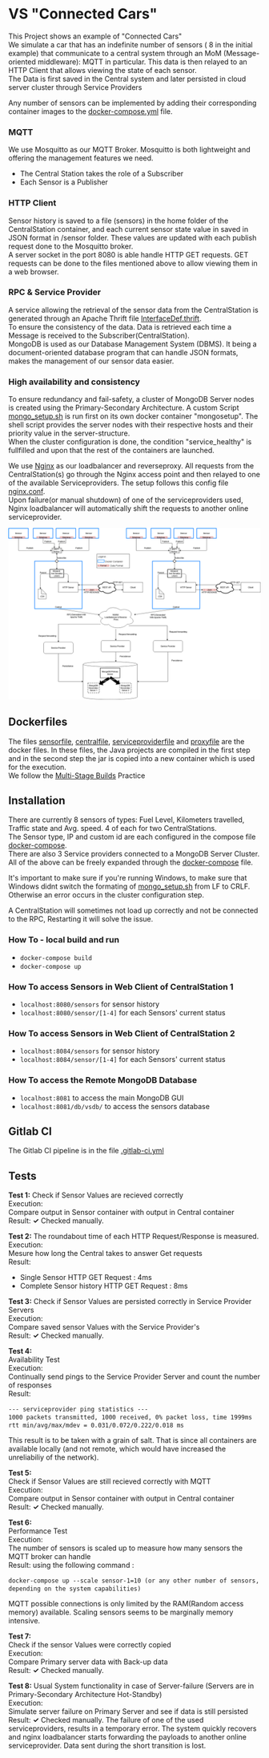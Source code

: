# VS "Connected Cars" 
This Project shows an example of "Connected Cars"  
We simulate a car that has an indefinite number of sensors ( 8 in the initial example) that communicate to a central system through an MoM (Message-oriented middleware): MQTT in particular. This data is then relayed to an HTTP Client that allows viewing the state of each sensor.  
The Data is first saved in the Central system and later persisted in cloud server cluster through Service Providers

Any number of sensors can be implemented by adding their corresponding container images to the [docker-compose.yml](docker-compose.yml) file. 
### MQTT  
We use Mosquitto as our MQTT Broker. Mosquitto is both lightweight and offering the management features we need.         
- The Central Station takes the role of a Subscriber  
- Each Sensor is a Publisher 
 
### HTTP Client 
  Sensor history is saved to a file (sensors) in the home folder of the CentralStation container, and each current sensor state value in saved in  JSON format in /sensor folder. These values are updated with each publish request done to the Mosquitto broker.    
  A server socket in the port 8080 is able handle HTTP GET requests. GET requests can be done to the files mentioned above to allow viewing them in a web browser. 

### RPC & Service Provider
 A service allowing the retrieval of the sensor data from the CentralStation is generated through an Apache Thrift file [InterfaceDef.thrift](Thrift/InterfaceDef.thrift).  
To ensure the consistency of the data. Data is retrieved each time a Message is received to the Subscriber(CentralStation).   
MongoDB is used as our Database Management System (DBMS). It being a document-oriented database program that can handle JSON formats, makes the management of our sensor data easier.

### High availability and consistency
To ensure redundancy and fail-safety, a cluster of MongoDB Server nodes is created using the Primary-Secondary Architecture. A custom Script [mongo_setup.sh](mongo_setup.sh) is run first on its own docker container "mongosetup". The shell script provides the server nodes with their respective hosts and their priority value in the server-structure.   
When the cluster configuration is done, the condition "service_healthy" is fullfilled and upon that the rest of the containers are launched.  

We use [Nginx](https://www.nginx.com/) as our loadbalancer and reverseproxy. All requests from the CentralStation(s) go through the Nginx access point and then relayed to one of the available Serviceproviders. The setup follows this config file [nginx.conf](nginx.conf).   
Upon failure(or manual shutdown) of one of the serviceproviders used, Nginx loadbalancer will automatically shift the requests to another online serviceprovider.  

![DesignDoc](./VS_Praktikum_Design.png)  
## Dockerfiles
The files [sensorfile](sensorfile), [centralfile](centralfile), [serviceproviderfile](serviceproviderfile) and [proxyfile](proxyfile) are the docker files. In these files, the Java projects are compiled in the first step and in the second step the jar is copied into a new container which is used for the execution.  
We follow the [Multi-Stage Builds](https://docs.docker.com/develop/develop-images/multistage-build/) Practice   

## Installation
There are currently 8 sensors of types: Fuel Level, Kilometers travelled, Traffic state and Avg. speed. 4 of each for two CentralStations.  
The Sensor type, IP and custom id are each configured in the compose file [docker-compose](docker-compose.yml).   
There are also 3 Service providers connected to a MongoDB Server Cluster.  
All of the above can be freely expanded through the [docker-compose](docker-compose.yml) file.  

It's important to make sure if you're running Windows, to make sure that Windows didnt switch the formating of [mongo_setup.sh](mongo_setup.sh) from LF to CRLF. Otherwise an error occurs in the cluster configuration step.

A CentralStation will sometimes not load up correctly and not be connected to the RPC, Restarting it will solve the issue.

### How To - local build and run
- `docker-compose build`  
- `docker-compose up`  

### How To access Sensors in Web Client of CentralStation 1
- `localhost:8080/sensors` for sensor history  
- `localhost:8080/sensor/[1-4]` for each Sensors' current status  

### How To access Sensors in Web Client of CentralStation 2
- `localhost:8084/sensors` for sensor history  
- `localhost:8084/sensor/[1-4]` for each Sensors' current status  

### How To access the Remote MongoDB Database  
- `localhost:8081` to access the main MongoDB GUI
- `localhost:8081/db/vsdb/` to access the sensors database
  
## Gitlab CI
The Gitlab CI pipeline is in the file [.gitlab-ci.yml](.gitlab-ci.yml)  

## Tests

**Test 1:**
Check if Sensor Values are recieved correctly  
Execution:  
Compare output in Sensor container with output in Central container  
Result: **✓** Checked manually.
  
**Test 2:**
The roundabout time of each HTTP Request/Response is measured.  
Execution:  
Mesure how long the Central takes to answer Get requests   
Result:   
- Single Sensor HTTP GET Request : 4ms
- Complete Sensor history HTTP GET Request : 8ms

**Test 3:** 
Check if Sensor Values are persisted correctly in Service Provider Servers  
Execution:  
Compare saved sensor Values with the Service Provider's  
Result: **✓** Checked manually.

**Test 4:**  
Availability Test  
Execution:  
Continually send pings to the Service Provider Server and count the number of responses     
Result:  
```
--- serviceprovider ping statistics ---
1000 packets transmitted, 1000 received, 0% packet loss, time 1999ms
rtt min/avg/max/mdev = 0.031/0.072/0.222/0.018 ms
```
This result is to be taken with a grain of salt. That is since all containers are available locally (and not remote, which would have increased the unreliabiliy of the network).

**Test 5:**  
Check if Sensor Values are still recieved correctly with MQTT  
Execution:  
Compare output in Sensor container with output in Central container  
Result: **✓** Checked manually.

**Test 6:**  
Performance Test  
Execution:  
The number of sensors is scaled up to measure how many sensors the MQTT broker can handle  
Result: using the following command :
```
docker-compose up --scale sensor-1=10 (or any other number of sensors, depending on the system capabilities)
```
MQTT possible connections is only limited by the RAM(Random access memory) available.
Scaling sensors seems to be marginally memory intensive.


**Test 7:**  
Check if the sensor Values were correctly copied  
Execution:  
Compare Primary server data with Back-up data  
Result: **✓** Checked manually.

**Test 8:** 
Usual System functionality in case of Server-failure (Servers are in Primary-Secondary Architecture Hot-Standby)  
Execution:  
Simulate server failure on Primary Server and see if data is still persisted  
Result: **✓** Checked manually.
The failure of one of the used serviceproviders, results in a temporary error. The system quickly recovers and nginx loadbalancer starts forwarding the payloads to another online serviceprovider. Data sent during the short transition is lost.
